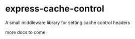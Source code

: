 express-cache-control
=====================

A small middleware library for setting cache control headers

more docs to come
